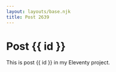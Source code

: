 ```yaml
---
layout: layouts/base.njk
title: Post 2639
---
```


# Post {{ id }}

This is post {{ id }} in my Eleventy project.
